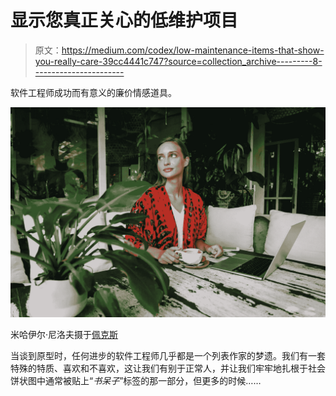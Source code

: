 # 显示您真正关心的低维护项目

> 原文：<https://medium.com/codex/low-maintenance-items-that-show-you-really-care-39cc4441c747?source=collection_archive---------8----------------------->

软件工程师成功而有意义的廉价情感道具。

![](img/3998cfbd3d0c3a6b0248b12fbb32c30f.png)

米哈伊尔·尼洛夫摄于[佩克斯](https://www.pexels.com/photo/woman-in-red-and-black-blazer-holding-white-ceramic-cup-7683658/?utm_content=attributionCopyText&utm_medium=referral&utm_source=pexels)

当谈到原型时，任何进步的软件工程师几乎都是一个列表作家的梦遗。我们有一套特殊的特质、喜欢和不喜欢，这让我们有别于正常人，并让我们牢牢地扎根于社会饼状图中通常被贴上“*书呆子*”标签的那一部分，但更多的时候……